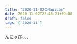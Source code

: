 ```yaml
---
title: "2020-11-02のNagiLog"
date: 2020-11-02T23:46:21+09:00
draft: false
tags: ["2020-11"]
---
```


んにゃぴ、、、
